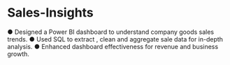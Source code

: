 # Sales-Insights
● Designed a Power BI dashboard to understand company goods sales trends. ● Used SQL to extract , clean and aggregate sale data for in-depth analysis. ● Enhanced dashboard effectiveness for revenue and business growth.
